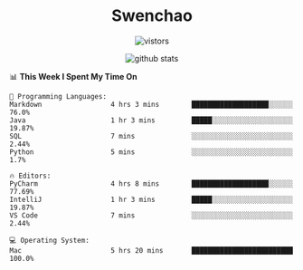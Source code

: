 <h1 align="center">Swenchao</h3>

<p align="center">
  <img src="https://visitor-badge.glitch.me/badge?page_id=Swenchao" alt="vistors" />
</p>

<p align="center">
  <img src="https://github-readme-stats.vercel.app/api?username=Swenchao&count_private=true&show_icons=true&theme=vue-dark&hide_title=true" alt="github stats" />
</p>

<!--START_SECTION:waka-->
📊 **This Week I Spent My Time On** 

```text
💬 Programming Languages: 
Markdown                 4 hrs 3 mins        ███████████████████░░░░░░   76.0% 
Java                     1 hr 3 mins         █████░░░░░░░░░░░░░░░░░░░░   19.87% 
SQL                      7 mins              ░░░░░░░░░░░░░░░░░░░░░░░░░   2.44% 
Python                   5 mins              ░░░░░░░░░░░░░░░░░░░░░░░░░   1.7%

🔥 Editors: 
PyCharm                  4 hrs 8 mins        ███████████████████░░░░░░   77.69% 
IntelliJ                 1 hr 3 mins         █████░░░░░░░░░░░░░░░░░░░░   19.87% 
VS Code                  7 mins              ░░░░░░░░░░░░░░░░░░░░░░░░░   2.44%

💻 Operating System: 
Mac                      5 hrs 20 mins       █████████████████████████   100.0%

```


<!--END_SECTION:waka-->
